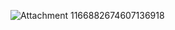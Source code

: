 ![Attachment 1166882674607136918](https://cdn.discordapp.com/attachments/1166217548312891393/1166882674607136918/AudioMix.png?ex=654c1b2d&is=6539a62d&hm=6da204e92252d0cb8cbe44f98e34bfc2dbd193e3b036e7bad8c8ed9aa9dc5906&)
